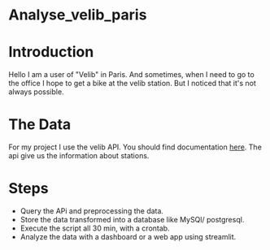 # Analyse_velib_paris

# Introduction 
Hello I am a user of "Velib" in Paris. 
And sometimes, when I need to go to the office I hope to get a bike at the velib station.
But I noticed that it's not always possible.


# The Data
For my project I use the velib API.
You should find documentation [here](https://www.velib-metropole.fr/donnees-open-data-gbfs-du-service-velib-metropole).
The api give us the information about stations.

# Steps 

- Query the APi and preprocessing the data. 
- Store the data transformed into a database like MySQl/ postgresql.
- Execute the script all 30 min, with a crontab. 
- Analyze the data with a dashboard or a web app using streamlit.
